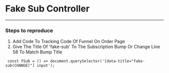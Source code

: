 # Fake Sub Controller

---

### Steps to reproduce

1. Add Code To Tracking Code Of Funnel On Order Page
2. Give The Title Of 'fake-sub' To The Subscription Bump Or Change Line 58 To Match Bump Title

```
 const fSub = () => document.querySelector('[data-title="fake-sub(CHANGE)"] input');
```
